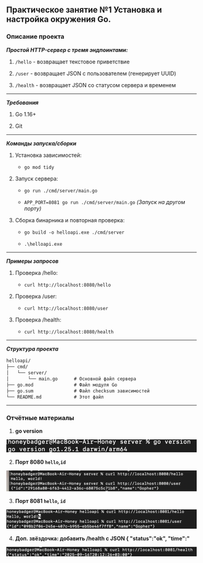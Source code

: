## Практическое занятие №1 Установка и настройка окружения Go.


### Описание проекта

***Простой HTTP-сервер с тремя эндпоинтами:***

 1. `/hello` - возвращает текстовое приветствие

2. `/user` - возвращает JSON с пользователем (генерирует UUID)

3. `/health` - возвращает JSON со статусом сервера и временем
----

***Требования***

1. Go 1.16+

2. Git
------

***Команды запуска/сборки***

1. Установка зависимостей:

    - `go mod tidy`

2. Запуск сервера:
    - `go run ./cmd/server/main.go`
    
    - `APP_PORT=8081 go run ./cmd/server/main.go` *(Запуск на другом порту)*

3. Сборка бинарника и повторная проверка:
    - `go build -o helloapi.exe ./cmd/server`

    - `.\helloapi.exe`
---

***Примеры запросов***

1. Проверка /hello:
    - `curl http://localhost:8080/hello`
    
2. Проверка /user:
    - `curl http://localhost:8080/user`

3. Проверка /health:
    - `curl http://localhost:8080/health`

----

***Структура проекта***

```
helloapi/
├── cmd/
│   └── server/
│       └── main.go      # Основной файл сервера
├── go.mod               # Файл модуля Go
├── go.sum               # Файл checksum зависимостей
└── README.md            # Этот файл
```
---

### Отчётные материалы

1. **go version**

![фото](photos/go-v.png)

2. **Порт 8080 `hello`,`id`**

![фото](photos/8080_hello_id.png)



3. **Порт 8081 `hello`, `id`**

![фото](photos/8081_hello_id.png)


4. **Доп. звёздочка: добавить /health c JSON { "status":"ok", "time":"<RFC3339>**

![фото](photos/8081_health.png)

